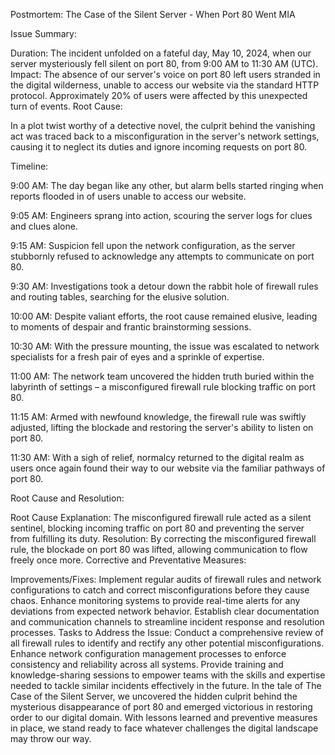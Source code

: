Postmortem: The Case of the Silent Server - When Port 80 Went MIA

Issue Summary:

Duration: The incident unfolded on a fateful day, May 10, 2024, when our server mysteriously fell silent on port 80, from 9:00 AM to 11:30 AM (UTC).
Impact: The absence of our server's voice on port 80 left users stranded in the digital wilderness, unable to access our website via the standard HTTP protocol. Approximately 20% of users were affected by this unexpected turn of events.
Root Cause:

In a plot twist worthy of a detective novel, the culprit behind the vanishing act was traced back to a misconfiguration in the server's network settings, causing it to neglect its duties and ignore incoming requests on port 80.

Timeline:

9:00 AM: The day began like any other, but alarm bells started ringing when reports flooded in of users unable to access our website.

9:05 AM: Engineers sprang into action, scouring the server logs for clues and clues alone.

9:15 AM: Suspicion fell upon the network configuration, as the server stubbornly refused to acknowledge any attempts to communicate on port 80.

9:30 AM: Investigations took a detour down the rabbit hole of firewall rules and routing tables, searching for the elusive solution.

10:00 AM: Despite valiant efforts, the root cause remained elusive, leading to moments of despair and frantic brainstorming sessions.

10:30 AM: With the pressure mounting, the issue was escalated to network specialists for a fresh pair of eyes and a sprinkle of expertise.

11:00 AM: The network team uncovered the hidden truth buried within the labyrinth of settings – a misconfigured firewall rule blocking traffic on port 80.

11:15 AM: Armed with newfound knowledge, the firewall rule was swiftly adjusted, lifting the blockade and restoring the server's ability to listen on port 80.

11:30 AM: With a sigh of relief, normalcy returned to the digital realm as users once again found their way to our website via the familiar pathways of port 80.


Root Cause and Resolution:

Root Cause Explanation: The misconfigured firewall rule acted as a silent sentinel, blocking incoming traffic on port 80 and preventing the server from fulfilling its duty.
Resolution: By correcting the misconfigured firewall rule, the blockade on port 80 was lifted, allowing communication to flow freely once more.
Corrective and Preventative Measures:

Improvements/Fixes:
Implement regular audits of firewall rules and network configurations to catch and correct misconfigurations before they cause chaos.
Enhance monitoring systems to provide real-time alerts for any deviations from expected network behavior.
Establish clear documentation and communication channels to streamline incident response and resolution processes.
Tasks to Address the Issue:
Conduct a comprehensive review of all firewall rules to identify and rectify any other potential misconfigurations.
Enhance network configuration management processes to enforce consistency and reliability across all systems.
Provide training and knowledge-sharing sessions to empower teams with the skills and expertise needed to tackle similar incidents effectively in the future.
In the tale of The Case of the Silent Server, we uncovered the hidden culprit behind the mysterious disappearance of port 80 and emerged victorious in restoring order to our digital domain. With lessons learned and preventive measures in place, we stand ready to face whatever challenges the digital landscape may throw our way.
